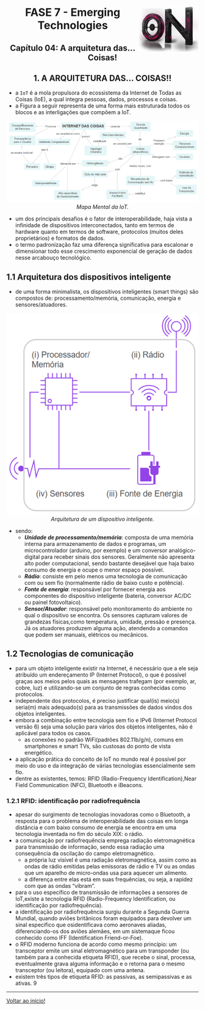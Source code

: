 <div align="center">
<a href="https://github.com/monicaquintal" target="_blank"><img align="right" height="120px" src="../assets/logo.png" /></a>
<h1>FASE 7 - Emerging Technologies</h1>
<h2>Capítulo 04: A arquitetura das... Coisas!</h2>
</div>

<div align="center">
<h2>1. A ARQUITETURA DAS... COISAS!!</h2>
</div>

- a `IoT` é a mola propulsora do ecossistema da Internet de Todas as Coisas (IoE), a qual integra pessoas, dados, processos e coisas. 
- a Figura a seguir representa de uma forma mais estruturada todos os blocos e as interligações que compõem a IoT.

<div align="center">
<img src="./assets/cap04-mapa-mental-iot.png" witdh="80%"><br>
<em>Mapa Mental da IoT.</em><br>
</div>

- um dos principais desafios é o fator de interoperabilidade, haja vista a infinidade de dispositivos interconectados, tanto em termos de hardware quanto em termos de software, protocolos (muitos deles proprietários) e formatos de dados.
- o termo padronização faz uma diferença significativa para escalonar e dimensionar todo esse crescimento exponencial de geração de dados nesse arcabouço tecnológico.

## 1.1 Arquitetura dos dispositivos inteligente

- de uma forma minimalista, os dispositivos inteligentes (smart things) são compostos de: processamento/memória, comunicação, energia e sensores/atuadores.

<div align="center">
<img src="./assets/cap04-arquitetura-dispositivo-inteligente.png" witdh="40%"><br>
<em>Arquitetura de um dispositivo inteligente.</em><br>
</div>

- sendo: 
  - ***Unidade de processamento/memória***: composta de uma memória interna para armazenamento de dados e programas, um microcontrolador (arduino, por exemplo) e um conversor analógico-digital para receber sinais dos sensores. Geralmente não apresenta alto poder computacional, sendo bastante desejável que haja baixo consumo de energia e ocupe o menor espaço possível.
  - ***Rádio***: consiste em pelo menos uma tecnologia de comunicação com ou sem fio (normalmente rádio de baixo custo e potência).
  - ***Fonte de energia***: responsável por fornecer energia aos componentes do dispositivo inteligente (bateria, conversor AC/DC ou painel fotovoltaico).
  - ***Sensor/Atuador***: responsável pelo monitoramento do ambiente no qual o dispositivo se encontra. Os sensores capturam valores de grandezas físicas,como temperatura, umidade, pressão e presença. Já os atuadores produzem alguma ação, atendendo a comandos que podem ser manuais, elétricos ou mecânicos. 

## 1.2 Tecnologias de comunicação

- para um objeto inteligente existir na Internet, é necessário que a ele seja atribuído um endereçamento IP (Internet Protocol), o que é possível graças aos meios pelos quais as mensagens trafegam (por exemplo, ar, cobre, luz) e utilizando-se um conjunto de regras conhecidas como protocolos.
- independente dos protocolos, é preciso justificar qual(is) meio(s) seria(m) mais adequado(s) para as transmissões de dados vindos dos objetos inteligentes.
- embora a combinação entre tecnologia sem fio e IPv6 (Internet Protocol versão 6) seja uma solução para vários dos objetos inteligentes, não é aplicável para todos os casos.
  - as conexões no padrão WiFi(padrões 802.11b/g/n), comuns em smartphones e smart TVs, são custosas do ponto de vista energético. 
- a aplicação prática do conceito de IoT no mundo real é possível por meio do uso e da integração de várias tecnologias essencialmente sem fio. 
- dentre as existentes, temos: RFID (Radio-Frequency Identification),Near Field Communication (NFC), Bluetooth e iBeacons.

### 1.2.1 RFID: identificação por radiofrequência
- apesar do surgimento de tecnologias inovadoras como o Bluetooth, a resposta para o problema de interoperabilidade das coisas em longa distância e com baixo consumo de energia se encontra em uma tecnologia inventada no fim do século XIX: o rádio.
- a comunicação por radiofrequência emprega radiação eletromagnética para transmissão de informação, sendo essa radiação uma consequência da oscilação do campo eletromagnético. 
  - a própria luz visível é uma radiação eletromagnética, assim como as ondas de rádio emitidas pelas emissoras de rádio e TV ou as ondas que um aparelho de micro-ondas usa para aquecer um alimento. 
  - a diferença entre elas está em suas frequências, ou seja, a rapidez com que as ondas “vibram”.
- para o uso específico de transmissão de informações a sensores de IoT,existe a tecnologia RFID (Radio-Frequency Identification, ou identificação por radiofrequência).
- a identificação por radiofrequência surgiu durante a Segunda Guerra Mundial, quando aviões britânicos foram equipados para devolver um sinal específico que osidentificava como aeronaves aliadas, diferenciando-os dos aviões alemães, em um sistemaque ficou conhecido como IFF (Identification Friend-or-Foe).
- o RFID moderno funciona de acordo como mesmo princípio: um transceptor emite um sinal eletromagnético para um transponder (ou também para a conhecida etiqueta RFID), que recebe o sinal, processa, eventualmente grava alguma informação e o retorna para o mesmo transceptor (ou leitora), equipado com uma antena.
- existem três tipos de etiqueta RFID: as passivas, as semipassivas e as ativas.
9












--- 

[Voltar ao início!](https://github.com/monicaquintal/smart_cities)
